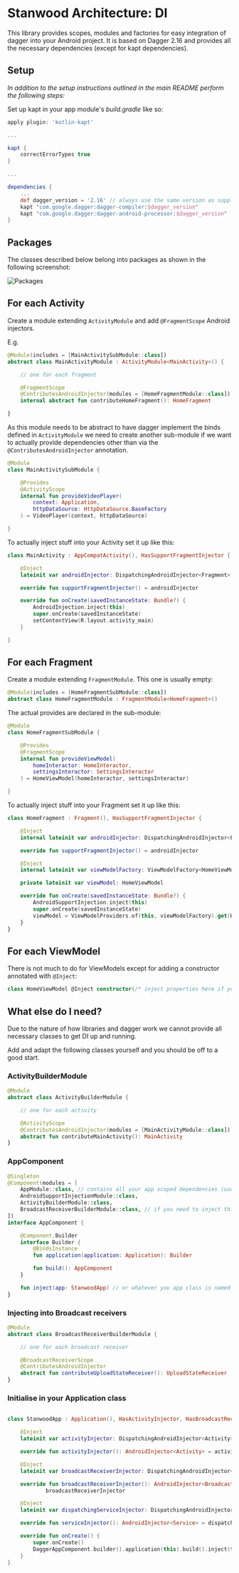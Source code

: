 # Stanwood Architecture: DI

This library provides scopes, modules and factories for easy integration of dagger into your Android project.
It is based on Dagger 2.16 and provides all the necessary dependencies (except for kapt dependencies).

## Setup

_In addition to the setup instructions outlined in the main README perform the following steps:_

Set up kapt in your app module's _build.gradle_ like so:

```groovy
apply plugin: 'kotlin-kapt'

...

kapt {
    correctErrorTypes true
}

...

dependencies {
    ...
    def dagger_version = '2.16' // always use the same version as supplied by this library!
    kapt "com.google.dagger:dagger-compiler:$dagger_version"
    kapt "com.google.dagger:dagger-android-processor:$dagger_version"
}
```

## Packages

The classes described below belong into packages as shown in the following screenshot:

![Packages](https://imgur.com/zsNOTeo.png)

## For each Activity

Create a module extending `ActivityModule` and add `@FragmentScope` Android injectors.

E.g.

```kotlin
@Module(includes = [MainActivitySubModule::class])
abstract class MainActivityModule : ActivityModule<MainActivity>() {

    // one for each fragment

    @FragmentScope
    @ContributesAndroidInjector(modules = [HomeFragmentModule::class])
    internal abstract fun contributeHomeFragment(): HomeFragment

}
```

As this module needs to be abstract to have dagger implement the binds defined in `ActivityModule` we need to create
another sub-module if we want to actually provide dependencies other than via the `@ContributesAndroidInjector`
annotation.

```kotlin
@Module
class MainActivitySubModule {

    @Provides
    @ActivityScope
    internal fun provideVideoPlayer(
        context: Application,
        httpDataSource: HttpDataSource.BaseFactory
    ) = VideoPlayer(context, httpDataSource)

}
```

To actually inject stuff into your Activity set it up like this:

```kotlin
class MainActivity : AppCompatActivity(), HasSupportFragmentInjector {

    @Inject
    lateinit var androidInjector: DispatchingAndroidInjector<Fragment>

    override fun supportFragmentInjector() = androidInjector

    override fun onCreate(savedInstanceState: Bundle?) {
        AndroidInjection.inject(this)
        super.onCreate(savedInstanceState)
        setContentView(R.layout.activity_main)
    }

}
```

## For each Fragment

Create a module extending `FragmentModule`. This one is usually empty:

```kotlin
@Module(includes = [HomeFragmentSubModule::class])
abstract class HomeFragmentModule : FragmentModule<HomeFragment>()
```

The actual provides are declared in the sub-module:

```kotlin
@Module
class HomeFragmentSubModule {

    @Provides
    @FragmentScope
    internal fun provideViewModel(
        homeInteractor: HomeInteractor,
        settingsInteractor: SettingsInteractor
    ) = HomeViewModel(homeInteractor, settingsInteractor)

}
```

To actually inject stuff into your Fragment set it up like this:

```kotlin
class HomeFragment : Fragment(), HasSupportFragmentInjector {

    @Inject
    internal lateinit var androidInjector: DispatchingAndroidInjector<Fragment>

    override fun supportFragmentInjector() = androidInjector

    @Inject
    internal lateinit var viewModelFactory: ViewModelFactory<HomeViewModel> // optional if you use Android ViewModels

    private lateinit var viewModel: HomeViewModel

    override fun onCreate(savedInstanceState: Bundle?) {
        AndroidSupportInjection.inject(this)
        super.onCreate(savedInstanceState)
        viewModel = ViewModelProviders.of(this, viewModelFactory).get(HomeViewModel::class.java)
    }
}
```

## For each ViewModel

There is not much to do for ViewModels except for adding a constructor annotated with `@Inject`:

```kotlin
class HomeViewModel @Inject constructor(/* inject properties here if you want */) : ViewModel() {}
```

## What else do I need?

Due to the nature of how libraries and dagger work we cannot provide all necessary classes to get DI up and running.

Add and adapt the following classes yourself and you should be off to a good start.

### ActivityBuilderModule

```kotlin
@Module
abstract class ActivityBuilderModule {

    // one for each activity

    @ActivityScope
    @ContributesAndroidInjector(modules = [MainActivityModule::class])
    abstract fun contributeMainActivity(): MainActivity
}
```

### AppComponent

```kotlin
@Singleton
@Component(modules = [
    AppModule::class, // contains all your app scoped dependencies (usually Singletons)
    AndroidSupportInjectionModule::class,
    ActivityBuilderModule::class,
    BroadcastReceiverBuilderModule::class, // if you need to inject things into broadcast receivers (see sample below)
])
interface AppComponent {

    @Component.Builder
    interface Builder {
        @BindsInstance
        fun application(application: Application): Builder

        fun build(): AppComponent
    }

    fun inject(app: StanwoodApp) // or whatever you app class is named
}
```

### Injecting into Broadcast receivers

```kotlin
@Module
abstract class BroadcastReceiverBuilderModule {

    // one for each broadcast receiver

    @BroadcastReceiverScope
    @ContributesAndroidInjector
    abstract fun contributeUploadStateReceiver(): UploadStateReceiver
}
```

### Initialise in your Application class

```kotlin

class StanwoodApp : Application(), HasActivityInjector, HasBroadcastReceiverInjector, HasServiceInjector {

    @Inject
    lateinit var activityInjector: DispatchingAndroidInjector<Activity>

    override fun activityInjector(): AndroidInjector<Activity> = activityInjector

    @Inject
    lateinit var broadcastReceiverInjector: DispatchingAndroidInjector<BroadcastReceiver>

    override fun broadcastReceiverInjector(): AndroidInjector<BroadcastReceiver> =
            broadcastReceiverInjector

    @Inject
    lateinit var dispatchingServiceInjector: DispatchingAndroidInjector<Service>

    override fun serviceInjector(): AndroidInjector<Service> = dispatchingServiceInjector

    override fun onCreate() {
        super.onCreate()
        DaggerAppComponent.builder().application(this).build().inject(this)
    }
}

```
